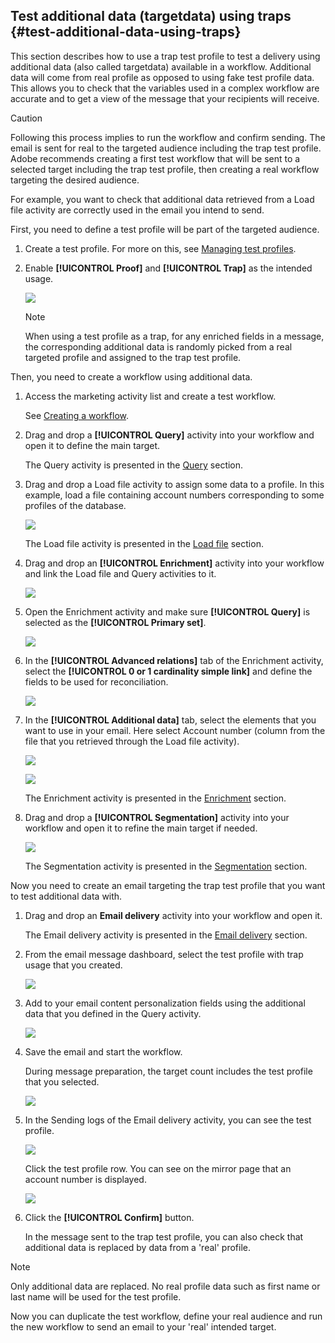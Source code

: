 ## Test additional data (targetdata) using traps {#test-additional-data-using-traps}

This section describes how to use a trap test profile to test a delivery using  additional data (also called targetdata) available in a workflow. Additional data will come from real profile as opposed to using fake test profile data. This allows you to check that the variables used in a complex workflow are accurate and to get a view of the message that your recipients will receive.

>[!CAUTION]
   >
   >Following this process implies to run the workflow and confirm sending. The email is sent for real to the targeted audience including the trap test profile.
   >Adobe recommends creating a first test workflow that will be sent to a selected target including the trap test profile, then creating a real workflow targeting the desired audience.

For example, you want to check that additional data retrieved from a Load file activity are correctly used in the email you intend to send.

First, you need to define a test profile will be part of the targeted audience.

1. Create a test profile. For more on this, see [Managing test profiles](../../sending/using/managing-test-profiles-and-sending-proofs.md#managing-test-profiles).

1. Enable **[!UICONTROL Proof]** and **[!UICONTROL Trap]** as the intended usage.

   ![](assets/trap_test_profile.png)

   >[!NOTE]
   >
   >When using a test profile as a trap, for any enriched fields in a message, the corresponding additional data is randomly picked from a real targeted profile and assigned to the trap test profile.

Then, you need to create a workflow using additional data.

1. Access the marketing activity list and create a test workflow.

   See [Creating a workflow](../../automating/using/building-a-workflow.md#creating-a-workflow).

1. Drag and drop a **[!UICONTROL Query]** activity into your workflow and open it to define the main target.

   The Query activity is presented in the [Query](../../automating/using/query.md) section.

1. Drag and drop a Load file activity to assign some data to a profile. In this example, load a file containing account numbers corresponding to some profiles of the database.

   ![](assets/trap_load_file.png)

   The Load file activity is presented in the [Load file](../../automating/using/load-file.md) section.

1. Drag and drop an **[!UICONTROL Enrichment]** activity into your workflow and link the Load file and Query activities to it.

   ![](assets/trap_test_enrichment.png)

1. Open the Enrichment activity and make sure **[!UICONTROL Query]** is selected as the **[!UICONTROL Primary set]**.

   ![](assets/trap_test_enrichment_primary_set.png)

1. In the **[!UICONTROL Advanced relations]** tab of the Enrichment activity, select the **[!UICONTROL 0 or 1 cardinality simple link]** and define the fields to be used for reconciliation.

   ![](assets/trap_test_enrichment_relation.png)

1. In the **[!UICONTROL Additional data]** tab, select the elements that you want to use in your email. Here select Account number (column from the file that you retrieved through the Load file activity).

   ![](assets/trap_test_enrichment_select_element.png)

   ![](assets/trap_test_enrichment_additional_data.png)

   The Enrichment activity is presented in the [Enrichment](../../automating/using/enrichment.md) section.

1. Drag and drop a **[!UICONTROL Segmentation]** activity into your workflow and open it to refine the main target if needed.

   ![](assets/trap_test_segmentation.png)

   The Segmentation activity is presented in the [Segmentation](../../automating/using/segmentation.md) section.

Now you need to create an email targeting the trap test profile that you want to test additional data with.

1. Drag and drop an **Email delivery** activity into your workflow and open it.

   The Email delivery activity is presented in the [Email delivery](../../automating/using/email-delivery.md) section.

1. From the email message dashboard, select the test profile with trap usage that you created.

   ![](assets/trap_test_profile_select.png)

1. Add to your email content personalization fields using the additional data that you defined in the Query activity.

   ![](assets/trap_test_perso_field.png)

1. Save the email and start the workflow.

   During message preparation, the target count includes the test profile that you selected.

   ![](assets/trap_test_workflow.png)

1. In the Sending logs of the Email delivery activity, you can see the test profile.

   ![](assets/trap_test_sending_logs.png)

   Click the test profile row. You can see on the mirror page that an account number is displayed.

   ![](assets/trap_test_mirror_page.png)

1. Click the **[!UICONTROL Confirm]** button.

   In the message sent to the trap test profile, you can also check that additional data is replaced by data from a 'real' profile.

>[!NOTE]
   >
   >Only additional data are replaced. No real profile data such as first name or last name will be used for the test profile.

Now you can duplicate the test workflow, define your real audience and run the new workflow to send an email to your 'real' intended target.